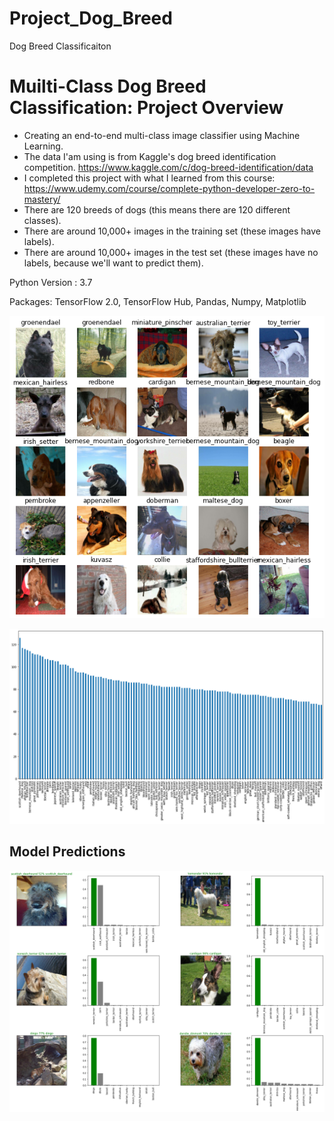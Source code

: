 # Project_Dog_Breed
Dog Breed Classificaiton

# Muilti-Class Dog Breed Classification: Project Overview
- Creating an end-to-end multi-class image classifier using Machine Learning.
- The data I'am using is from Kaggle's dog breed identification competition.
https://www.kaggle.com/c/dog-breed-identification/data
- I completed this project with what I learned from this course:
https://www.udemy.com/course/complete-python-developer-zero-to-mastery/
- There are 120 breeds of dogs (this means there are 120 different classes).
- There are around 10,000+ images in the training set (these images have labels).
- There are around 10,000+ images in the test set (these images have no labels, because we'll want to predict them).

Python Version : 3.7

Packages: TensorFlow 2.0, TensorFlow Hub, Pandas, Numpy, Matplotlib

 ![](/images/dog_images.png)
 
 ![](/images/dog_breed.png)
  
  ## Model Predictions
  
  ![](/images/pred_image.png)
